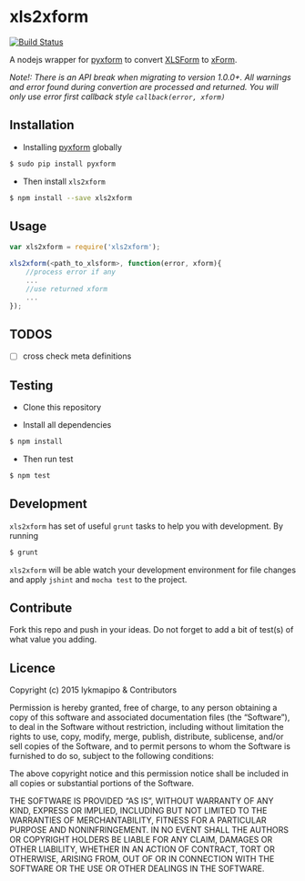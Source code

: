 xls2xform
===========

[![Build Status](https://travis-ci.org/lykmapipo/xls2xform.svg?branch=master)](https://travis-ci.org/lykmapipo/xls2xform)

A nodejs wrapper for [pyxform](https://github.com/SEL-Columbia/pyxform) to convert [XLSForm](http://xlsform.org/) to [xForm](http://opendatakit.github.io/odk-xform-spec/).

*Note!: There is an API break when migrating to version 1.0.0+. All warnings and error found during convertion are processed and returned. You will only use error first callback style `callback(error, xform)`*

## Installation
- Installing [pyxform](https://github.com/SEL-Columbia/pyxform) globally
```sh
$ sudo pip install pyxform
```

- Then install `xls2xform`
```sh
$ npm install --save xls2xform
```

## Usage
```js
var xls2xform = require('xls2xform');

xls2xform(<path_to_xlsform>, function(error, xform){
    //process error if any
    ...
    //use returned xform  
    ...  
});
```

## TODOS
- [ ] cross check meta definitions

## Testing

* Clone this repository

* Install all dependencies
```sh
$ npm install
```

* Then run test
```sh
$ npm test
```

## Development
`xls2xform` has set of useful `grunt` tasks to help you with development. By running

```sh
$ grunt
```

`xls2xform` will be able watch your development environment for file changes and apply `jshint` and `mocha test` to the project.

## Contribute
Fork this repo and push in your ideas. Do not forget to add a bit of test(s) of what value you adding.

## Licence

Copyright (c) 2015 lykmapipo & Contributors

Permission is hereby granted, free of charge, to any person obtaining a copy of this software and associated documentation files (the “Software”), to deal in the Software without restriction, including without limitation the rights to use, copy, modify, merge, publish, distribute, sublicense, and/or sell copies of the Software, and to permit persons to whom the Software is furnished to do so, subject to the following conditions:

The above copyright notice and this permission notice shall be included in all copies or substantial portions of the Software.

THE SOFTWARE IS PROVIDED “AS IS”, WITHOUT WARRANTY OF ANY KIND, EXPRESS OR IMPLIED, INCLUDING BUT NOT LIMITED TO THE WARRANTIES OF MERCHANTABILITY, FITNESS FOR A PARTICULAR PURPOSE AND NONINFRINGEMENT. IN NO EVENT SHALL THE AUTHORS OR COPYRIGHT HOLDERS BE LIABLE FOR ANY CLAIM, DAMAGES OR OTHER LIABILITY, WHETHER IN AN ACTION OF CONTRACT, TORT OR OTHERWISE, ARISING FROM, OUT OF OR IN CONNECTION WITH THE SOFTWARE OR THE USE OR OTHER DEALINGS IN THE SOFTWARE.

